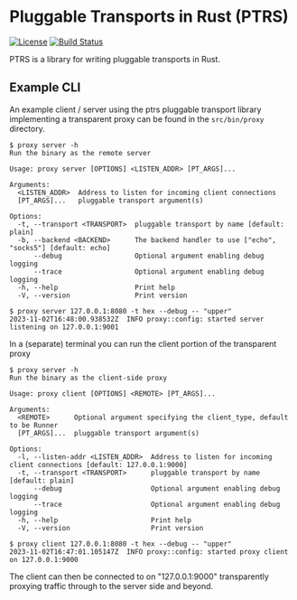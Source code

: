 
# Pluggable Transports in Rust (PTRS)

[![License](https://img.shields.io/github/license/jmwample/ptrs)](https://github.com/jmwample/ptrs/blob/main/LICENSE) [![Build Status](https://github.com/jmwample/ptrs/actions/workflows/rust.yml/badge.svg?branch=main)](https://github.com/jmwample/ptrs/actions/workflows/rust.yml)

PTRS is a library for writing pluggable transports in Rust.

## Example CLI

An example client / server using the ptrs pluggable transport library implementing a transparent
proxy can be found in the `src/bin/proxy` directory.

```console
$ proxy server -h
Run the binary as the remote server

Usage: proxy server [OPTIONS] <LISTEN_ADDR> [PT_ARGS]...

Arguments:
  <LISTEN_ADDR>  Address to listen for incoming client connections
  [PT_ARGS]...   pluggable transport argument(s)

Options:
  -t, --transport <TRANSPORT>  pluggable transport by name [default: plain]
  -b, --backend <BACKEND>      The backend handler to use ["echo", "socks5"] [default: echo]
      --debug                  Optional argument enabling debug logging
      --trace                  Optional argument enabling debug logging
  -h, --help                   Print help
  -V, --version                Print version
```

```console
$ proxy server 127.0.0.1:8080 -t hex --debug -- "upper"
2023-11-02T16:48:00.938532Z  INFO proxy::config: started server listening on 127.0.0.1:9001
```

In a (separate) terminal you can run the client portion of the transparent proxy

```console
$ proxy server -h
Run the binary as the client-side proxy

Usage: proxy client [OPTIONS] <REMOTE> [PT_ARGS]...

Arguments:
  <REMOTE>      Optional argument specifying the client_type, default to be Runner
  [PT_ARGS]...  pluggable transport argument(s)

Options:
  -l, --listen-addr <LISTEN_ADDR>  Address to listen for incoming client connections [default: 127.0.0.1:9000]
  -t, --transport <TRANSPORT>      pluggable transport by name [default: plain]
      --debug                      Optional argument enabling debug logging
      --trace                      Optional argument enabling debug logging
  -h, --help                       Print help
  -V, --version                    Print version
```

```console
$ proxy client 127.0.0.1:8080 -t hex --debug -- "upper"
2023-11-02T16:47:01.105147Z  INFO proxy::config: started proxy client on 127.0.0.1:9000
```

The client can then be connected to on "127.0.0.1:9000" transparently proxying traffic through to
the server side and beyond.
